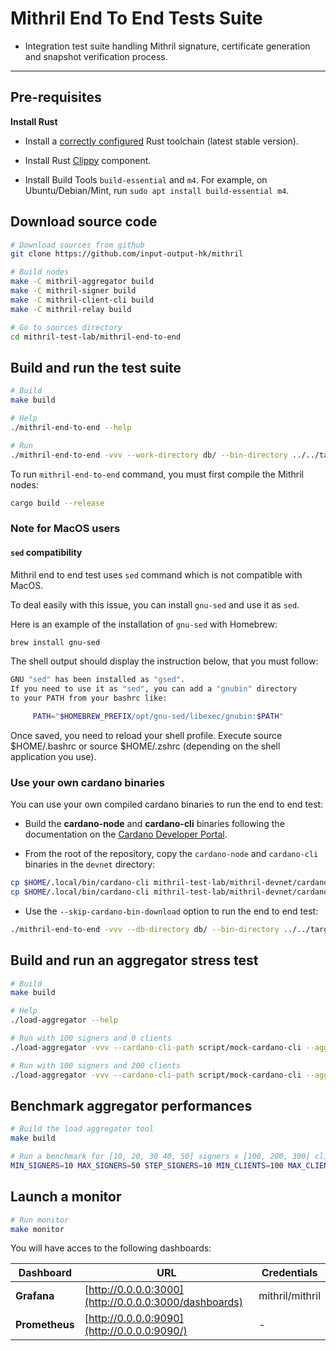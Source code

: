 # Mithril End To End Tests Suite

- Integration test suite handling Mithril signature, certificate generation and snapshot verification process.

---

## Pre-requisites

**Install Rust**

- Install a [correctly configured](https://www.rust-lang.org/learn/get-started) Rust toolchain (latest stable version).

- Install Rust [Clippy](https://github.com/rust-lang/rust-clippy) component.

- Install Build Tools `build-essential` and `m4`. For example, on Ubuntu/Debian/Mint, run `sudo apt install build-essential m4`.

## Download source code

```bash
# Download sources from github
git clone https://github.com/input-output-hk/mithril

# Build nodes
make -C mithril-aggregator build
make -C mithril-signer build
make -C mithril-client-cli build
make -C mithril-relay build

# Go to sources directory
cd mithril-test-lab/mithril-end-to-end
```

## Build and run the test suite

```bash
# Build
make build

# Help
./mithril-end-to-end --help

# Run
./mithril-end-to-end -vvv --work-directory db/ --bin-directory ../../target/release --devnet-scripts-directory=../mithril-devnet
```

To run `mithril-end-to-end` command, you must first compile the Mithril nodes:

```bash
cargo build --release
```

### Note for MacOS users

#### `sed` compatibility

Mithril end to end test uses `sed` command which is not compatible with MacOS.

To deal easily with this issue, you can install `gnu-sed` and use it as `sed`.

Here is an example of the installation of `gnu-sed` with Homebrew:

```bash
brew install gnu-sed
```

The shell output should display the instruction below, that you must follow:

```bash
GNU "sed" has been installed as "gsed".
If you need to use it as "sed", you can add a "gnubin" directory
to your PATH from your bashrc like:

     PATH="$HOMEBREW_PREFIX/opt/gnu-sed/libexec/gnubin:$PATH"
```

Once saved, you need to reload your shell profile. Execute source $HOME/.bashrc or source $HOME/.zshrc (depending on the shell application you use).

### Use your own cardano binaries

You can use your own compiled cardano binaries to run the end to end test:

- Build the **cardano-node** and **cardano-cli** binaries following the documentation on the [Cardano Developer Portal](https://developers.cardano.org/docs/get-started/installing-cardano-node#macos).

- From the root of the repository, copy the `cardano-node` and `cardano-cli` binaries in the `devnet` directory:

```bash
cp $HOME/.local/bin/cardano-cli mithril-test-lab/mithril-devnet/cardano-node
cp $HOME/.local/bin/cardano-cli mithril-test-lab/mithril-devnet/cardano-cli
```

- Use the `--skip-cardano-bin-download` option to run the end to end test:

```bash
./mithril-end-to-end -vvv --db-directory db/ --bin-directory ../../target/release --skip-cardano-bin-download
```

## Build and run an aggregator stress test

```bash
# Build
make build

# Help
./load-aggregator --help

# Run with 100 signers and 0 clients
./load-aggregator -vvv --cardano-cli-path script/mock-cardano-cli --aggregator-dir ../../target/release --num-signers=100

# Run with 100 signers and 200 clients
./load-aggregator -vvv --cardano-cli-path script/mock-cardano-cli --aggregator-dir ../../target/release --num-signers=100 --num-clients=200
```

## Benchmark aggregator performances

```bash
# Build the load aggregator tool
make build

# Run a benchmark for [10, 20, 30 40, 50] signers x [100, 200, 300] clients
MIN_SIGNERS=10 MAX_SIGNERS=50 STEP_SIGNERS=10 MIN_CLIENTS=100 MAX_CLIENTS=300 STEP_CLIENTS=100 ./benchmark-aggregator.sh
```

## Launch a monitor

```bash
# Run monitor
make monitor
```

You will have acces to the following dashboards:

| Dashboard      | URL                                                   | Credentials     |
| -------------- | ----------------------------------------------------- | --------------- |
| **Grafana**    | [http://0.0.0.0:3000](http://0.0.0.0:3000/dashboards) | mithril/mithril |
| **Prometheus** | [http://0.0.0.0:9090](http://0.0.0.0:9090/)           | -               |
